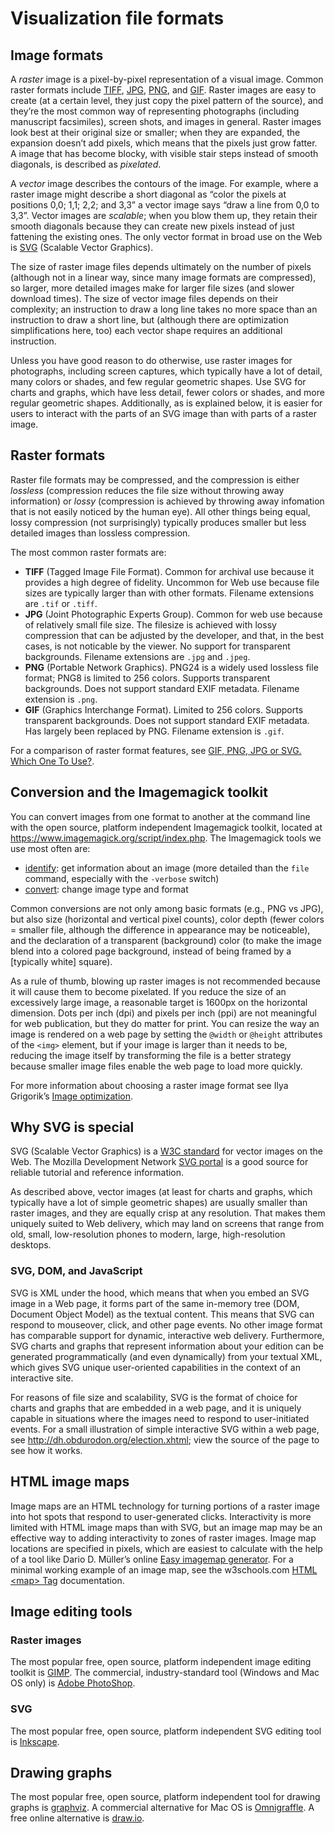 # Visualization file formats

## Image formats

A *raster* image is a pixel-by-pixel representation of a visual image. Common raster formats include [TIFF](https://en.wikipedia.org/wiki/TIFF), [JPG](https://en.wikipedia.org/wiki/JPEG), [PNG](https://en.wikipedia.org/wiki/Portable_Network_Graphics), and [GIF](https://en.wikipedia.org/wiki/GIF). Raster images are easy to create (at a certain level, they just copy the pixel pattern of the source), and they’re the most common way of representing photographs (including manuscript facsimiles), screen shots, and images in general. Raster images look best at their original size or smaller; when they are expanded, the expansion doesn’t add pixels, which means that the pixels just grow fatter. A image that has become blocky, with visible stair steps instead of smooth diagonals, is described as *pixelated*.

A *vector* image describes the contours of the image. For example, where a raster image might describe a short diagonal as “color the pixels at positions 0,0; 1,1; 2,2; and 3,3” a vector image says “draw a line from 0,0 to 3,3”. Vector images are *scalable*; when you blow them up, they retain their smooth diagonals because they can create new pixels instead of just fattening the existing ones. The only vector format in broad use on the Web is [SVG](http://tutorials.jenkov.com/svg/index.html) (Scalable Vector Graphics). 

The size of raster image files depends ultimately on the number of pixels (although not in a linear way, since many image formats are compressed), so larger, more detailed images make for larger file sizes (and slower download times). The size of vector image files depends on their complexity; an instruction to draw a long line takes no more space than an instruction to draw a short line, but (although there are optimization simplifications here, too) each vector shape requires an additional instruction.

Unless you have good reason to do otherwise, use raster images for photographs, including screen captures, which typically have a lot of detail, many colors or shades, and few regular geometric shapes. Use SVG for charts and graphs, which have less detail, fewer colors or shades, and more regular geometric shapes. Additionally, as is explained below, it is easier for users to interact with the parts of an SVG image than with parts of a raster image.

## Raster formats

Raster file formats may be compressed, and the compression is either *lossless* (compression reduces the file size without throwing away information) or *lossy* (compression is achieved by throwing away infomation that is not easily noticed by the human eye). All other things being equal, lossy compression (not surprisingly) typically produces smaller but less detailed images than lossless compression.

The most common raster formats are:

* **TIFF** (Tagged Image File Format). Common for archival use because it provides a high degree of fidelity. Uncommon for Web use because file sizes are typically larger than with other formats. Filename extensions are `.tif` or `.tiff`.
* **JPG** (Joint Photographic Experts Group). Common for web use because of relatively small file size. The filesize is achieved with lossy compression that can be adjusted by the developer, and that, in the best cases, is not noticable by the viewer. No support for transparent backgrounds. Filename extensions are `.jpg` and `.jpeg`.
* **PNG** (Portable Network Graphics). PNG24 is a widely used lossless file format; PNG8 is limited to 256 colors. Supports transparent backgrounds. Does not support standard EXIF metadata. Filename extension is `.png`.
* **GIF** (Graphics Interchange Format). Limited to 256 colors. Supports transparent backgrounds. Does not support standard EXIF metadata. Has largely been replaced by PNG. Filename extension is `.gif`.

For a comparison of raster format features, see [GIF, PNG, JPG or SVG. Which One To Use?](https://www.sitepoint.com/gif-png-jpg-which-one-to-use/).
 
## Conversion and the Imagemagick toolkit

You can convert images from one format to another at the command line with the open source, platform independent Imagemagick toolkit, located at <https://www.imagemagick.org/script/index.php>. The Imagemagick tools we use most often are:

* [identify](https://www.imagemagick.org/script/identify.php): get information about an image (more detailed than the `file` command, especially with the `-verbose` switch)
* [convert](https://www.imagemagick.org/script/convert.php): change image type and format

Common conversions are not only among basic formats (e.g., PNG vs JPG), but also size (horizontal and vertical pixel counts), color depth (fewer colors = smaller file, although the difference in appearance may be noticeable), and the declaration of a transparent (background) color (to make the image blend into a colored page background, instead of being framed by a [typically white] square).

As a rule of thumb, blowing up raster images is not recommended because it will cause them to become pixelated. If you reduce the size of an excessively large image, a reasonable target is 1600px on the horizontal dimension. Dots per inch (dpi) and pixels per inch (ppi) are not meaningful for web publication, but they do matter for print. You can resize the way an image is rendered on a web page by setting the `@width` or `@height` attributes of the `<img>` element, but if your image is larger than it needs to be, reducing the image itself by transforming the file is a better strategy because smaller image files enable the web page to load more quickly. 

For more information about choosing a raster image format see Ilya Grigorik’s [Image optimization](https://developers.google.com/web/fundamentals/performance/optimizing-content-efficiency/image-optimization).

## Why SVG is special

SVG (Scalable Vector Graphics) is a [W3C standard](https://www.w3.org/TR/SVG11/) for vector images on the Web. The Mozilla Development Network [SVG portal](https://developer.mozilla.org/en-US/docs/Web/SVG) is a good source for reliable tutorial and reference information.

As described above, vector images (at least for charts and graphs, which typically have a lot of simple geometric shapes) are usually smaller than raster images, and they are equally crisp at any resolution. That makes them uniquely suited to Web delivery, which may land on screens that range from old, small, low-resolution phones to modern, large, high-resolution desktops.

### SVG, DOM, and JavaScript

SVG is XML under the hood, which means that when you embed an SVG image in a Web page, it forms part of the same in-memory tree (DOM, Document Object Model) as the textual content. This means that SVG can respond to mouseover, click, and other page events. No other image format has comparable support for dynamic, interactive web delivery. Furthermore, SVG charts and graphs that represent information about your edition can be generated programmatically (and even dynamically) from your textual XML, which gives SVG unique user-oriented capabilities in the context of an interactive site. 

For reasons of file size and scalability, SVG is the format of choice for charts and graphs that are embedded in a web page, and it is uniquely capable in situations where the images need to respond to user-initiated events. For a small illustration of simple interactive SVG within a web page, see <http://dh.obdurodon.org/election.xhtml>; view the source of the page to see how it works.

## HTML image maps

Image maps are an HTML technology for turning portions of a raster image into hot spots that respond to user-generated clicks. Interactivity is more limited with HTML image maps than with SVG, but an image map may be an effective way to adding interactivity to zones of raster images. Image map locations are specified in pixels, which are easiest to calculate with the help of a tool like Dario D. Müller’s online [Easy imagemap generator](http://imagemap-generator.dariodomi.de/). For a minimal working example of an image map, see the w3schools.com [HTML \<map\> Tag](https://www.w3schools.com/tags/tag_map.asp) documentation.

## Image editing tools

### Raster images

The most popular free, open source, platform independent image editing toolkit is [GIMP](https://www.gimp.org/). The commercial, industry-standard tool (Windows and Mac OS only) is [Adobe PhotoShop](http://www.adobe.com/products/photoshop.html).

### SVG

The most popular free, open source, platform independent SVG editing tool is [Inkscape](https://inkscape.org/en/).

## Drawing graphs

The most popular free, open source, platform independent tool for drawing graphs is [graphviz](http://www.graphviz.org/). A commercial alternative for Mac OS is [Omnigraffle](https://www.omnigroup.com/omnigraffle). A free online alternative is [draw.io](https://www.draw.io/).


